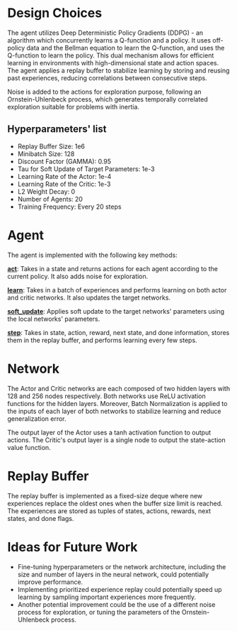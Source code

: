# Design Choices

The agent utilizes Deep Deterministic Policy Gradients (DDPG) - an algorithm which concurrently learns a Q-function and a policy. It uses off-policy data and the Bellman equation to learn the Q-function, and uses the Q-function to learn the policy. This dual mechanism allows for efficient learning in environments with high-dimensional state and action spaces. The agent applies a replay buffer to stabilize learning by storing and reusing past experiences, reducing correlations between consecutive steps. 

Noise is added to the actions for exploration purpose, following an Ornstein-Uhlenbeck process, which generates temporally correlated exploration suitable for problems with inertia.

## Hyperparameters' list

- Replay Buffer Size: 1e6
- Minibatch Size: 128
- Discount Factor (GAMMA): 0.95
- Tau for Soft Update of Target Parameters: 1e-3
- Learning Rate of the Actor: 1e-4
- Learning Rate of the Critic: 1e-3
- L2 Weight Decay: 0
- Number of Agents: 20
- Training Frequency: Every 20 steps

# Agent

The agent is implemented with the following key methods:

**<u>act</u>**: Takes in a state and returns actions for each agent according to the current policy. It also adds noise for exploration.

**<u>learn</u>**: Takes in a batch of experiences and performs learning on both actor and critic networks. It also updates the target networks.

**<u>soft_update</u>**: Applies soft update to the target networks' parameters using the local networks' parameters.

**<u>step</u>**: Takes in state, action, reward, next state, and done information, stores them in the replay buffer, and performs learning every few steps.

# Network

The Actor and Critic networks are each composed of two hidden layers with 128 and 256 nodes respectively. Both networks use ReLU activation functions for the hidden layers. Moreover, Batch Normalization is applied to the inputs of each layer of both networks to stabilize learning and reduce generalization error.

The output layer of the Actor uses a tanh activation function to output actions. The Critic's output layer is a single node to output the state-action value function. 


# Replay Buffer

The replay buffer is implemented as a fixed-size deque where new experiences replace the oldest ones when the buffer size limit is reached. The experiences are stored as tuples of states, actions, rewards, next states, and done flags.

# Ideas for Future Work

- Fine-tuning hyperparameters or the network architecture, including the size and number of layers in the neural network, could potentially improve performance.
- Implementing prioritized experience replay could potentially speed up learning by sampling important experiences more frequently.
- Another potential improvement could be the use of a different noise process for exploration, or tuning the parameters of the Ornstein-Uhlenbeck process.
